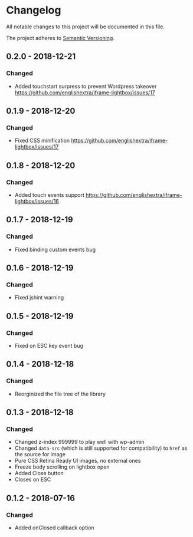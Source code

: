 # Changelog
All notable changes to this project will be documented in this file.

The project adheres to [Semantic Versioning](http://semver.org/spec/v2.0.0.html).

## 0.2.0 - 2018-12-21
### Changed
- Added touchstart surpress to prevent Wordpress takeover https://github.com/englishextra/iframe-lightbox/issues/17

## 0.1.9 - 2018-12-20
### Changed
- Fixed CSS minification https://github.com/englishextra/iframe-lightbox/issues/17

## 0.1.8 - 2018-12-20
### Changed
- Added touch events support https://github.com/englishextra/iframe-lightbox/issues/16

## 0.1.7 - 2018-12-19
### Changed
- Fixed binding custom events bug

## 0.1.6 - 2018-12-19
### Changed
- Fixed jshint warning

## 0.1.5 - 2018-12-19
### Changed
- Fixed on ESC key event bug

## 0.1.4 - 2018-12-18
### Changed
- Reorginized the file tree of the library

## 0.1.3 - 2018-12-18
### Changed
- Changed z-index 999999 to play well with wp-admin
- Changed `data-src` (which is still supported for compatibility) to `href` as the source for image
- Pure CSS Retina Ready UI images, no external ones
- Freeze body scrolling on lightbox open
- Added Close button
- Closes on ESC

## 0.1.2 - 2018-07-16
### Changed
- Added onClosed callback option